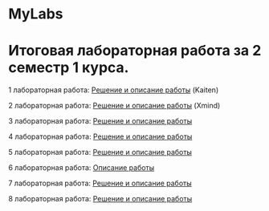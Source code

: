 # MyLabs
# Итоговая лабораторная работа за 2 семестр 1 курса.
1 лабораторная работа:
[Решение и описание работы](https://github.com/KirushaK666/MyLabs/blob/main/1lab.md) (Kaiten)

2 лабораторная работа:
[Решение и описание работы](https://github.com/KirushaK666/MyLabs/blob/main/2lab/2lab.md) (Xmind)

3 лабораторная работа:
[Решение и описание работы](https://github.com/KirushaK666/MyLabs/tree/main/3lab)

4 лабораторная работа:
[Решение и описание работы](https://github.com/KirushaK666/MyLabs/tree/main/4lab)

5 лабораторная работа:
[Решение и описание работы](https://github.com/KirushaK666/MyLabs/tree/main/5lab)

6 лабораторная работа:
[Описание работы](https://github.com/KirushaK666/MyLabs/blob/main/6lab/6lab.md)

7 лабораторная работа:
[Решение и описание работы](https://github.com/KirushaK666/MyLabs/tree/main/7lab)

8 лабораторная работа:
[Решение и описание работы](https://github.com/KirushaK666/MyLabs/tree/main)
